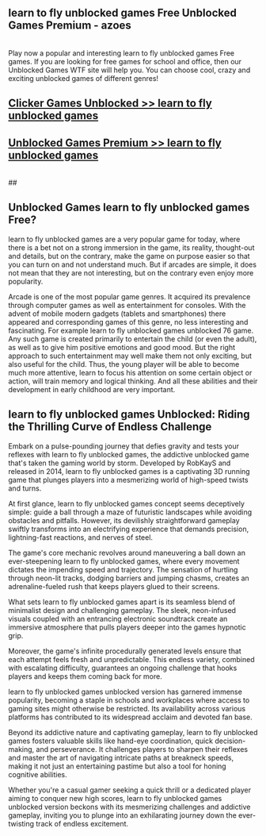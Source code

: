 ## learn to fly unblocked games Free Unblocked Games Premium - azoes <br>
<br>
Play now a popular and interesting learn to fly unblocked games Free games. If you are looking for free games for school and office, then our Unblocked Games WTF site will help you. You can choose cool, crazy and exciting unblocked games of different genres!


##  [Clicker Games Unblocked >> learn to fly unblocked games](http://freeplayer.one?title=learn_to_fly_unblocked_games&ref=05)

##  [Unblocked Games Premium >> learn to fly unblocked games](http://freeplayer.one?title=learn_to_fly_unblocked_games&ref=05)
  <br>
  ##



## Unblocked Games learn to fly unblocked games Free?

learn to fly unblocked games are a very popular game for today, where there is a bet not on a strong immersion in the game, its reality, thought-out and details, but on the contrary, make the game on purpose easier so that you can turn on and not understand much. But if arcades are simple, it does not mean that they are not interesting, but on the contrary even enjoy more popularity.

Arcade is one of the most popular game genres. It acquired its prevalence through computer games as well as entertainment for consoles. With the advent of mobile modern gadgets (tablets and smartphones) there appeared and corresponding games of this genre, no less interesting and fascinating. For example learn to fly unblocked games unblocked 76 game. Any such game is created primarily to entertain the child (or even the adult), as well as to give him positive emotions and good mood. But the right approach to such entertainment may well make them not only exciting, but also useful for the child. Thus, the young player will be able to become much more attentive, learn to focus his attention on some certain object or action, will train memory and logical thinking. And all these abilities and their development in early childhood are very important.

##  learn to fly unblocked games Unblocked: Riding the Thrilling Curve of Endless Challenge

Embark on a pulse-pounding journey that defies gravity and tests your reflexes with learn to fly unblocked games, the addictive unblocked game that's taken the gaming world by storm. Developed by RobKayS and released in 2014, learn to fly unblocked games is a captivating 3D running game that plunges players into a mesmerizing world of high-speed twists and turns.

At first glance, learn to fly unblocked games concept seems deceptively simple: guide a ball through a maze of futuristic landscapes while avoiding obstacles and pitfalls. However, its devilishly straightforward gameplay swiftly transforms into an electrifying experience that demands precision, lightning-fast reactions, and nerves of steel.

The game's core mechanic revolves around maneuvering a ball down an ever-steepening learn to fly unblocked games, where every movement dictates the impending speed and trajectory. The sensation of hurtling through neon-lit tracks, dodging barriers and jumping chasms, creates an adrenaline-fueled rush that keeps players glued to their screens.

What sets learn to fly unblocked games apart is its seamless blend of minimalist design and challenging gameplay. The sleek, neon-infused visuals coupled with an entrancing electronic soundtrack create an immersive atmosphere that pulls players deeper into the games hypnotic grip.

Moreover, the game's infinite procedurally generated levels ensure that each attempt feels fresh and unpredictable. This endless variety, combined with escalating difficulty, guarantees an ongoing challenge that hooks players and keeps them coming back for more.

learn to fly unblocked games unblocked version has garnered immense popularity, becoming a staple in schools and workplaces where access to gaming sites might otherwise be restricted. Its availability across various platforms has contributed to its widespread acclaim and devoted fan base.

Beyond its addictive nature and captivating gameplay, learn to fly unblocked games fosters valuable skills like hand-eye coordination, quick decision-making, and perseverance. It challenges players to sharpen their reflexes and master the art of navigating intricate paths at breakneck speeds, making it not just an entertaining pastime but also a tool for honing cognitive abilities.

Whether you're a casual gamer seeking a quick thrill or a dedicated player aiming to conquer new high scores, learn to fly unblocked games unblocked version beckons with its mesmerizing challenges and addictive gameplay, inviting you to plunge into an exhilarating journey down the ever-twisting track of endless excitement.
